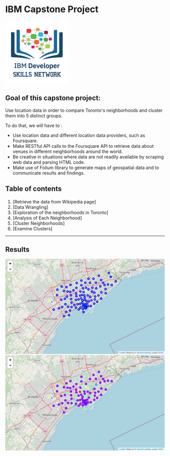 # IBM Capstone Project
![logo Cognitive Class](cc-logo-square.png)

## Goal of this capstone project: 

Use location data in order to compare Toronto's neighborhoods and cluster them into 5 distinct groups.

To do that, we will have to :
- Use location data and different location data providers, such as Foursquare.
- Make RESTful API calls to the Foursquare API to retrieve data about venues in different neighborhoods around the world.
- Be creative in situations where data are not readily available by scraping web data and parsing HTML code.
- Make use of Folium library to generate maps of geospatial data and to communicate results and findings.

## Table of contents
<div class="alert alert-block alert-info" style="margin-top: 20px">
  
1. [Retrieve the data from Wikipedia page]
2. [Data Wrangling]
3. [Exploration of the neighborhoods in Toronto]
4. [Analysis of Each Neighborhood]
5. [Cluster Neighborhoods]
6. [Examine Clusters]
</div>
<hr>

## Results
![toronto_neighborhoods](toronto_neighborhoods.png)
![toronto_neighborhoods clustering results](toronto_neighborhoods_results.png)
